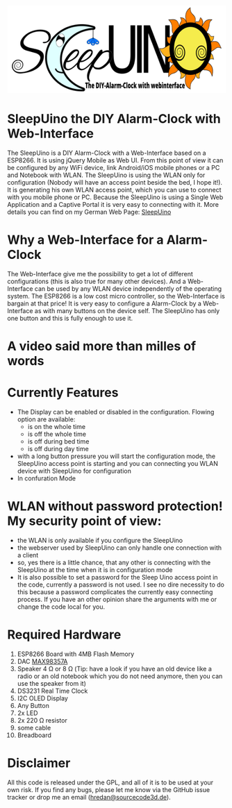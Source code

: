 ![SleepUino DIY Alarm-Clock with webinterface](/SleepUino/data/Logo_en.png)
# SleepUino the DIY Alarm-Clock with Web-Interface
The SleepUino is a DIY Alarm-Clock with a Web-Interface based on a ESP8266. It is using jQuery Mobile as Web UI. From this point of view it can be configured by any WiFi device, link Android/iOS mobile phones or a PC and Notebook with WLAN. The SleepUino is using the WLAN only for configuration (Nobody will have an access point beside the bed, I hope it!). It is generating his own WLAN access point, which you can use to connect with you mobile phone or PC. Because the SleepUino is using a Single Web Application and a Captive Portal it is very easy to connecting with it. More details you can find on my German Web Page: 
<a href="https://www.sleepuino.sourcecode3d.de/" target="_blank">SleepUino</a>

# Why a Web-Interface for a Alarm-Clock
The Web-Interface give me the possibility to get a lot of different configurations (this is also true for many other devices). And a Web-Interface can be used by any WLAN device independently of the operating system. The ESP8266 is a low cost micro controller, so the Web-Interface is bargain at that price! It is very easy to configure a Alarm-Clock by a Web-Interface as with many buttons on the device self. The SleepUino has only one button and this is fully enough to use it.

# A video said more than milles of words

# Currently Features
- The Display can be enabled or disabled in the configuration. Flowing option are available:
  - is on the whole time
  - is off the whole time
  - is off during bed time
  - is off during day time
- with a long button pressure you will start the configuration mode, the SleepUino access point is starting and you can connecting you WLAN device with SleepUino for configuration
- In confuration Mode

# WLAN without password protection! My security point of view:
* the WLAN is only available if you configure the SleepUino
* the webserver used by SleepUino can only handle one connection with a client
* so, yes there is a little chance, that any other is connecting with the SleepUino at the time when it is in configuration mode
* It is also possible to set a password for the Sleep Uino access point in the code, currently a password is not used. I see no dire necessity to do this because a password complicates the currently easy connecting process. If you have an other opinion share the arguments with me or change the code local for you.

# Required Hardware
1. ESP8266 Board with 4MB Flash Memory
2. DAC [MAX98357A](https://www.adafruit.com/product/3006)
3. Speaker 4 Ω or 8 Ω (Tip: have a look if you have an old device like a radio or an old notebook which you do not need anymore, then you can use the speaker from it)
4. DS3231 Real Time Clock
5. I2C OLED Display
6. Any Button
7. 2x LED
8. 2x 220 Ω resistor
9. some cable
10. Breadboard

# Disclaimer
All this code is released under the GPL, and all of it is to be used at your own risk. If you find any bugs, please let me know via the GitHub issue tracker or drop me an email ([hredan@sourcecode3d.de](mailto:hredan@sourcecode3d.de)).


